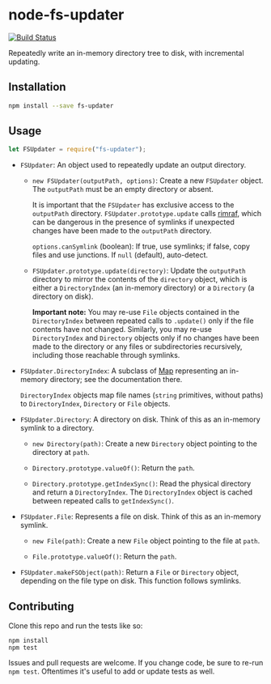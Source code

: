 # node-fs-updater

[![Build Status](https://travis-ci.org/broccolijs/node-fs-updater.svg?branch=master)](https://travis-ci.org/broccolijs/node-fs-updater)

Repeatedly write an in-memory directory tree to disk, with incremental updating.

## Installation

```bash
npm install --save fs-updater
```

## Usage

```js
let FSUpdater = require("fs-updater");
```

* `FSUpdater`: An object used to repeatedly update an output directory.

  * `new FSUpdater(outputPath, options)`: Create a new `FSUpdater` object. The
    `outputPath` must be an empty directory or absent.

    It is important that the `FSUpdater` has exclusive access to the
    `outputPath` directory. `FSUpdater.prototype.update` calls
    [rimraf](https://github.com/isaacs/rimraf), which can be dangerous in the
    presence of symlinks if unexpected changes have been made to the
    `outputPath` directory.

    `options.canSymlink` (boolean): If true, use symlinks; if false, copy
    files and use junctions. If `null` (default), auto-detect.

  * `FSUpdater.prototype.update(directory)`: Update the `outputPath` directory
    to mirror the contents of the `directory` object, which is either a
    `DirectoryIndex` (an in-memory directory) or a `Directory` (a directory on
    disk).

    **Important note:** You may re-use `File` objects contained in the
    `DirectoryIndex` between repeated calls to `.update()` only if the file
    contents have not changed. Similarly, you may re-use `DirectoryIndex` and
    `Directory` objects only if no changes have been made to the directory or
    any files or subdirectories recursively, including those reachable through
    symlinks.

* `FSUpdater.DirectoryIndex`: A subclass of
  [Map](https://developer.mozilla.org/en-US/docs/Web/JavaScript/Reference/Global_Objects/Map)
  representing an in-memory directory; see the documentation there.

  `DirectoryIndex` objects map file names (`string` primitives, without paths)
  to `DirectoryIndex`, `Directory` or `File` objects.

* `FSUpdater.Directory`: A directory on disk. Think of this as an in-memory
  symlink to a directory.

  * `new Directory(path)`: Create a new `Directory` object pointing to
    the directory at `path`.

  * `Directory.prototype.valueOf()`: Return the `path`.

  * `Directory.prototype.getIndexSync()`: Read the physical directory and return a
    `DirectoryIndex`. The `DirectoryIndex` object is cached between repeated
    calls to `getIndexSync()`.

* `FSUpdater.File`: Represents a file on disk. Think of this as an in-memory
  symlink.

  * `new File(path)`: Create a new `File` object pointing to the file at `path`.

  * `File.prototype.valueOf()`: Return the `path`.

* `FSUpdater.makeFSObject(path)`: Return a `File` or `Directory` object,
  depending on the file type on disk. This function follows symlinks.

## Contributing

Clone this repo and run the tests like so:

```
npm install
npm test
```

Issues and pull requests are welcome. If you change code, be sure to re-run
`npm test`. Oftentimes it's useful to add or update tests as well.
